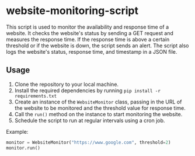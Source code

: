 # website-monitoring-script

This script is used to monitor the availability and response time of a website. It checks the website's status by sending a GET request and measures the response time. If the response time is above a certain threshold or if the website is down, the script sends an alert. The script also logs the website's status, response time, and timestamp in a JSON file.

## Usage

1. Clone the repository to your local machine.
2. Install the required dependencies by running `pip install -r requirements.txt`
3. Create an instance of the `WebsiteMonitor` class, passing in the URL of the website to be monitored and the threshold value for response time.
4. Call the `run()` method on the instance to start monitoring the website.
5. Schedule the script to run at regular intervals using a cron job.

Example:
```python
monitor = WebsiteMonitor("https://www.google.com", threshold=2)
monitor.run()

